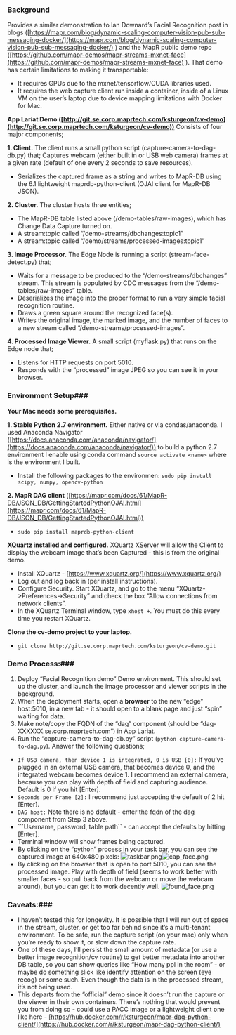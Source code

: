 ### Background ###
Provides a similar demonstration to Ian Downard’s Facial Recognition post in blogs ([https://mapr.com/blog/dynamic-scaling-computer-vision-pub-sub-messaging-docker/](https://mapr.com/blog/dynamic-scaling-computer-vision-pub-sub-messaging-docker/) ) and the MapR public demo repo ([https://github.com/mapr-demos/mapr-streams-mxnet-face](https://github.com/mapr-demos/mapr-streams-mxnet-face) ).  That demo has certain limitations to making it transportable:
* It requires GPUs due to the mxnet/tensorflow/CUDA libraries used.
* It requires the web capture client run inside a container, inside of a Linux VM on the user’s laptop due to device mapping limitations with Docker for Mac.

**App Lariat Demo ([http://git.se.corp.maprtech.com/ksturgeon/cv-demo](http://git.se.corp.maprtech.com/ksturgeon/cv-demo))**
Consists of four major components;

**1. Client.**  The client runs a small python script (capture-camera-to-dag-db.py) that;
Captures webcam (either built in or USB web camera) frames at a given rate (default of one every 2 seconds to save resources).
* Serializes the captured frame as a string and writes to MapR-DB using the 6.1 lightweight maprdb-python-client (OJAI client for MapR-DB JSON).

**2. Cluster.** The cluster hosts three entities;
* The MapR-DB table listed above (/demo-tables/raw-images), which has Change Data Capture turned on.
* A stream:topic called “/demo-streams/dbchanges:topic1”
* A stream:topic called “/demo/streams/processed-images:topic1”

**3. Image Processor.**  The Edge Node is running a script (stream-face-detect.py) that;
* Waits for a message to be produced to the “/demo-streams/dbchanges” stream.  This stream is populated by CDC messages from the “/demo-tables/raw-images” table.
* Deserializes the image into the proper format to run a very simple facial recognition routine.
* Draws a green square around the recognized face(s).
* Writes the original image, the marked image, and the number of faces to a new stream called “/demo-streams/processed-images”.

**4. Processed Image Viewer.**  A small script (myflask.py) that runs on the Edge node that;
* Listens for HTTP requests on port 5010.
* Responds with the “processed” image JPEG so you can see it in your browser.

### Environment Setup###
**Your Mac needs some prerequisites.**

**1. Stable Python 2.7 environment.**  Either native or via condas/anaconda.  I used Anaconda Navigator ([https://docs.anaconda.com/anaconda/navigator/](https://docs.anaconda.com/anaconda/navigator/)) to build a python 2.7 environment I enable using conda command ```source activate <name>``` where <name> is the environment I built. 
* Install the following packages to the environmen: ```sudo pip install scipy, numpy, opencv-python```

**2. MapR DAG client** ([https://mapr.com/docs/61/MapR-DB/JSON_DB/GettingStartedPythonOJAI.html](https://mapr.com/docs/61/MapR-DB/JSON_DB/GettingStartedPythonOJAI.html)) 
* ```sudo pip install maprdb-python-client```

**XQuartz installed and configured.**  XQuartz XServer will allow the Client to display the webcam image that’s been Captured - this is from the original demo.
* Install XQuartz - [https://www.xquartz.org/](https://www.xquartz.org/)
* Log out and log back in (per install instructions).
* Configure Security.  Start XQuartz, and go to the menu “XQuartz->Preferences->Security” and check the box “Allow connections from network clients”.
* In the XQuartz Terminal window, type ```xhost +```.  You must do this every time you restart XQuartz.

**Clone the cv-demo project to your laptop.**
* ```git clone http://git.se.corp.maprtech.com/ksturgeon/cv-demo.git ```

### Demo Process:###
1. Deploy “Facial Recognition demo” Demo environment.  This should set up the cluster, and launch the image processor and viewer scripts in the background.
2. When the deployment starts, open a **browser** to the new “edge” host:5010, in a new tab - it should open to a blank page and just “spin” waiting for data.
3. Make note/copy the FQDN of the “dag” component (should be “dag-XXXXXX.se.corp.maprtech.com”) in App Lariat.
4. Run the “capture-camera-to-dag-db.py” script (```python capture-camera-to-dag.py```).  Answer the following questions;
* ```If USB camera, then device 1 is integrated, 0 is USB [0]:```  If you’ve plugged in an external USB camera, that becomes device 0, and the integrated webcam becomes device 1.  I recommend an external camera, because you can play with depth of field and capturing audience.  Default is 0 if you hit [Enter].
* ```Seconds per Frame [2]:```  I recommend just accepting the default of 2 hit [Enter].
* ```DAG host:```  Note there is no default - enter the fqdn of the dag component from Step 3 above.
* ```Username, password, table path`` - can accept the defaults by hitting [Enter].
* Terminal window will show frames being captured.
* By clicking on the “python” process in your task bar, you can see the captured image at 640x480 pixels:
![taskbar.png](http://git.se.corp.maprtech.com/ksturgeon/cv-demo/src/master/taskbar.png)![cap_face.png](http://git.se.corp.maprtech.com/ksturgeon/cv-demo/src/master/cap_face.png)
* By clicking on the browser that is open to port 5010, you can see the processed image.  Play with depth of field (seems to work better with smaller faces - so pull back from the webcam or move the webcam around), but you can get it to work decently  well.
![found_face.png](http://git.se.corp.maprtech.com/ksturgeon/cv-demo/src/master/found_face.png)

### Caveats:###
* I haven’t tested this for longevity.  It is possible that I will run out of space in the stream, cluster, or get too far behind since it’s a multi-tenant environment.  To be safe, run the capture script (on your mac) only when you’re ready to show it, or slow down the capture rate.
* One of these days, I’ll persist the small amount of metadata (or use a better image recognition/cv routine) to get better metadata into another DB table, so you can show queries like “How many ppl in the room” - or maybe do something slick like identify attention on the screen (eye recog) or some such.  Even though the data is in the processed stream, it’s not being used.
* This departs from the “official” demo since it doesn’t run the capture or the viewer in their own containers.  There’s nothing that would prevent you from doing so - could use a PACC image or a lightweight client one like here - [https://hub.docker.com/r/ksturgeon/mapr-dag-python-client/](https://hub.docker.com/r/ksturgeon/mapr-dag-python-client/)




